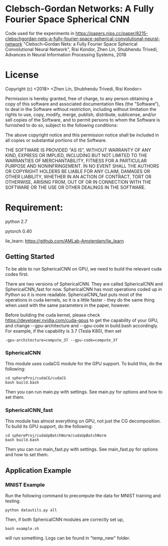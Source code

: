 ﻿# Clebsch-Gordan Networks: A Fully Fourier Space Spherical CNN

Code used for the experiments in https://papers.nips.cc/paper/8215-clebschgordan-nets-a-fully-fourier-space-spherical-convolutional-neural-network
"Clebsch–Gordan Nets: a Fully Fourier Space Spherical Convolutional Neural Network", Risi Kondor, Zhen Lin, Shubhendu Trivedi, Advances in Neural Information Processing Systems, 2018

# License
Copyright (c) <2018> <Zhen Lin, Shubhendu Trivedi, Risi Kondor>

Permission is hereby granted, free of charge, to any person obtaining a copy
of this software and associated documentation files (the "Software"), to deal
in the Software without restriction, including without limitation the rights
to use, copy, modify, merge, publish, distribute, sublicense, and/or sell
copies of the Software, and to permit persons to whom the Software is
furnished to do so, subject to the following conditions:

The above copyright notice and this permission notice shall be included in all
copies or substantial portions of the Software.

THE SOFTWARE IS PROVIDED "AS IS", WITHOUT WARRANTY OF ANY KIND, EXPRESS OR
IMPLIED, INCLUDING BUT NOT LIMITED TO THE WARRANTIES OF MERCHANTABILITY,
FITNESS FOR A PARTICULAR PURPOSE AND NONINFRINGEMENT. IN NO EVENT SHALL THE
AUTHORS OR COPYRIGHT HOLDERS BE LIABLE FOR ANY CLAIM, DAMAGES OR OTHER
LIABILITY, WHETHER IN AN ACTION OF CONTRACT, TORT OR OTHERWISE, ARISING FROM,
OUT OF OR IN CONNECTION WITH THE SOFTWARE OR THE USE OR OTHER DEALINGS IN THE
SOFTWARE.


# Requirement:
python 2.7

pytorch 0.40

lie_learn: https://github.com/AMLab-Amsterdam/lie_learn

## Getting Started

To be able to run SphericalCNN on GPU, we need to build the relevant cuda codes first. 

There are two versions of SphericalCNN. They are called SphericalCNN and SphericalCNN_fast for now. SphericalCNN has most operations coded up in Python so it is more readable. SphericalCNN_fast puts most of the operations in cuda kernels, so it is a little faster - they do the same thing when used with the same parameters in the paper, however.

Before building the cuda kernel, please check https://developer.nvidia.com/cuda-gpus to get the capability of your GPU, and change --gpu-architecture and --gpu-code in build.bash accordingly. For example, if the capability is 3.7 (Tesla K80), then set

```
-gpu-architecture=compute_37 --gpu-code=compute_37
```


### SphericalCNN

This module uses cudaCG module for the GPU support. To build this, do the following:

```
cd sphereProj/cudaCG/cudaCG
bash build.bash
```

Then you can run main.py with settings. See main.py for options and how to set them.


### SphericalCNN_fast

This module has almost everything on GPU, not just the CG decomposition. To build its GPU support, do the following:

```
cd sphereProj/cudaUpBatchNorm/cudaUpBatchNorm
bash build.bash
```

Then you can run main_fast.py with settings. See main_fast.py for options and how to set them.


## Application Example

### MNIST Example

Run the following command to precompute the data for MNIST training and testing.

```
python datautils.py all
```

Then, if both SphericalCNN modules are correctly set up, 

```
bash example.sh
```

will run something. Logs can be found in "temp_new" folder.